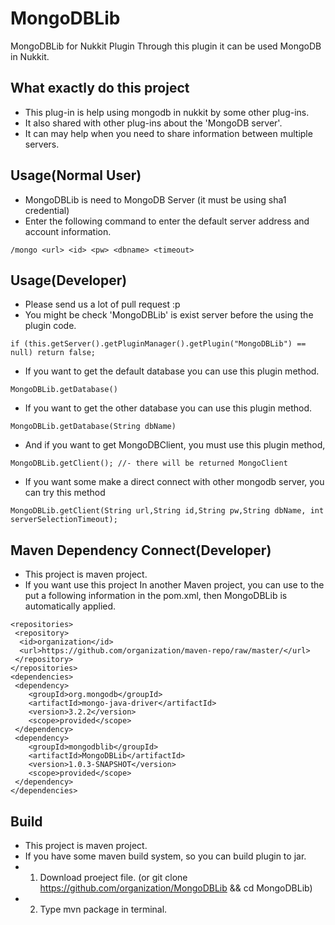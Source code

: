 # MongoDBLib
MongoDBLib for Nukkit Plugin
Through this plugin it can be used MongoDB in Nukkit.

## What exactly do this project
- This plug-in is help using mongodb in nukkit by some other plug-ins.
- It also shared with other plug-ins about the 'MongoDB server'.
- It can may help when you need to share information between multiple servers.

## Usage(Normal User)
- MongoDBLib is need to MongoDB Server (it must be using sha1 credential)
- Enter the following command to enter the default server address and account information.
```
/mongo <url> <id> <pw> <dbname> <timeout>
```

## Usage(Developer)
- Please send us a lot of pull request :p
- You might be check 'MongoDBLib' is exist server before the using the plugin code.
```
if (this.getServer().getPluginManager().getPlugin("MongoDBLib") == null) return false;
```
- If you want to get the default database you can use this plugin method.
```
MongoDBLib.getDatabase()
```
- If you want to get the other database you can use this plugin method.
```
MongoDBLib.getDatabase(String dbName)
```
- And if you want to get MongoDBClient, you must use this plugin method,
```
MongoDBLib.getClient(); //- there will be returned MongoClient
```
- If you want some make a direct connect with other mongodb server, you can try this method
```
MongoDBLib.getClient(String url,String id,String pw,String dbName, int serverSelectionTimeout);
```

## Maven Dependency Connect(Developer)
- This project is maven project.
- If you want use this project In another Maven project, you can use to the put a following information in the pom.xml, then MongoDBLib is automatically applied.
```
<repositories>
 <repository>
  <id>organization</id>
  <url>https://github.com/organization/maven-repo/raw/master/</url>
 </repository>
</repositories>
<dependencies>
 <dependency>
	<groupId>org.mongodb</groupId>
	<artifactId>mongo-java-driver</artifactId>
	<version>3.2.2</version>
	<scope>provided</scope>
 </dependency>
 <dependency>
	<groupId>mongodblib</groupId>
	<artifactId>MongoDBLib</artifactId>
	<version>1.0.3-SNAPSHOT</version>
	<scope>provided</scope>
 </dependency>
</dependencies>
```

## Build
- This project is maven project.
- If you have some maven build system, so you can build plugin to jar.
- 1. Download proeject file. (or git clone https://github.com/organization/MongoDBLib && cd MongoDBLib)
- 2. Type mvn package in terminal.
